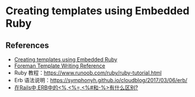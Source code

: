 # Creating templates using Embedded Ruby





## References

- [Creating templates using Embedded Ruby](https://puppet.com/docs/puppet/6/lang_template_erb.html)
- [Foreman Template Writing Reference](https://docs.theforeman.org/3.2/Managing_Hosts/index-katello.html#Template_Writing_Reference_managing-hosts)
- Ruby 教程：https://www.runoob.com/ruby/ruby-tutorial.html
- Erb 语法说明：https://symphonyh.github.io/cloudblog/2017/03/06/erb/
- [在Rails中,ERB中的<%,<%=,<%#和-%>有什么区别?](https://code-examples.net/zh-CN/q/7a0517)